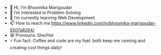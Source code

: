 - 👋 Hi, I’m Bhoomika Marigoudar
- 👀 I’m interested in Problem-Solving
- 🌱 I’m currently learning Web Development
- 📫 How to reach me https://www.linkedin.com/in/bhoomika-marigoudar-5507a8264/
- 😄 Pronouns: She/Her
- ⚡ Fun fact: Coffee and code are my fuel: both keep me running and creating cool things daily!

<!---
bhoomika1714/bhoomika1714 is a ✨ special ✨ repository because its `README.md` (this file) appears on your GitHub profile.
You can click the Preview link to take a look at your changes.
--->
